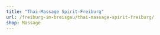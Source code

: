 ```yaml
---
title: "Thai-Massage Spirit-Freiburg"
url: /freiburg-im-breisgau/thai-massage-spirit-freiburg/
shop: Massage
---
```

